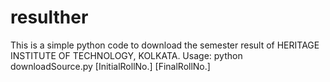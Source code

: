 # resulther
This is a simple python code to download the semester result of HERITAGE INSTITUTE OF TECHNOLOGY, KOLKATA.
Usage: python downloadSource.py [InitialRollNo.] [FinalRollNo.]
